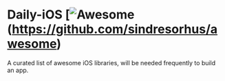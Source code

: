 # Daily-iOS [![Awesome](https://cdn.rawgit.com/sindresorhus/awesome/d7305f38d29fed78fa85652e3a63e154dd8e8829/media/badge.svg)(https://github.com/sindresorhus/awesome)

A curated list of awesome iOS libraries, will be needed frequently to build an app.